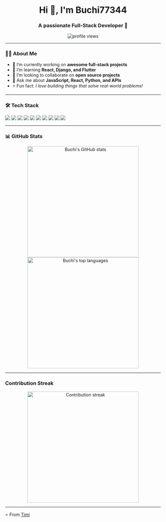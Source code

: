<!-- Profile README for Timi -->

<h1 align="center">Hi 👋, I'm Buchi77344 </h1>
<h3 align="center">A passionate Full-Stack Developer 🚀</h3>

<p align="center">
  <img src="https://komarev.com/ghpvc/?username=Timi&label=Profile%20views&color=0e75b6&style=flat" alt="profile views" />
</p>

---

### 👨‍💻 About Me
- 🔭 I’m currently working on **awesome full-stack projects**  
- 🌱 I’m learning **React, Django, and Flutter**  
- 👯 I’m looking to collaborate on **open source projects**  
- 💬 Ask me about **JavaScript, React, Python, and APIs**  
- ⚡ Fun fact: *I love building things that solve real-world problems!*  

---

### 🛠️ Tech Stack
<p align="left">
  <!-- Languages -->
  <img src="https://img.shields.io/badge/Python-3776AB?style=for-the-badge&logo=python&logoColor=white"/>
  <img src="https://img.shields.io/badge/JavaScript-F7DF1E?style=for-the-badge&logo=javascript&logoColor=black"/>
  <img src="https://img.shields.io/badge/TypeScript-3178C6?style=for-the-badge&logo=typescript&logoColor=white"/>
  <img src="https://img.shields.io/badge/HTML5-E34F26?style=for-the-badge&logo=html5&logoColor=white"/>
  <img src="https://img.shields.io/badge/CSS3-1572B6?style=for-the-badge&logo=css3&logoColor=white"/>
  
  <!-- Frameworks -->
  <img src="https://img.shields.io/badge/React-20232A?style=for-the-badge&logo=react&logoColor=61DAFB"/>
  <img src="https://img.shields.io/badge/Django-092E20?style=for-the-badge&logo=django&logoColor=green"/>
  <img src="https://img.shields.io/badge/Flutter-02569B?style=for-the-badge&logo=flutter&logoColor=white"/>
  
  <!-- Databases -->
  <img src="https://img.shields.io/badge/PostgreSQL-316192?style=for-the-badge&logo=postgresql&logoColor=white"/>
  <img src="https://img.shields.io/badge/MySQL-005C84?style=for-the-badge&logo=mysql&logoColor=white"/>
</p>

---

### 📊 GitHub Stats

<p align="center">
  <img src="https://github-readme-stats.vercel.app/api?username=Buchi77344&show_icons=true&theme=radical&include_all_commits=true" alt="Buchi's GitHub stats" width="360" />
  <img src="https://github-readme-stats.vercel.app/api/top-langs/?username=Buchi77344&layout=compact&theme=radical&langs_count=8" alt="Buchi's top languages" width="360" />
</p>


---

###  Contribution Streak

<p align="center">
  <img src="https://github-readme-streak-stats-eight.vercel.app?user=Buchi77344&theme=radical&hide_border=true" alt="Contribution streak" width="360" />
</p>


---



⭐️ From [Timi](https://github.com/Buchi77344)
